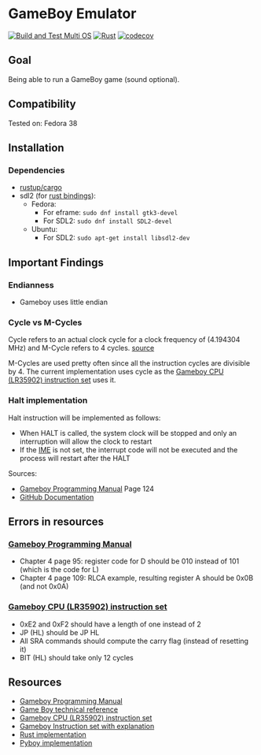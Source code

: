 GameBoy Emulator
================
[![Build and Test Multi OS](https://github.com/sylvaus/gameboy_emulator/actions/workflows/build_and_test_multi_os.yml/badge.svg)](https://github.com/sylvaus/gameboy_emulator/actions/workflows/build_and_test_multi_os.yml)
[![Rust](https://github.com/sylvaus/gameboy_emulator/actions/workflows/coverage.yml/badge.svg)](https://github.com/sylvaus/gameboy_emulator/actions/workflows/coverage.yml)
[![codecov](https://codecov.io/gh/sylvaus/gameboy_emulator/graph/badge.svg?token=ytstiuuAmR)](https://codecov.io/gh/sylvaus/gameboy_emulator)

Goal
----
Being able to run a GameBoy game (sound optional).

Compatibility
-------------
Tested on: Fedora 38

Installation
------------
### Dependencies

* [rustup/cargo](https://www.rust-lang.org/tools/install)
* sdl2 (for [rust bindings](https://github.com/Rust-SDL2/rust-sdl2)):
  * Fedora: 
    * For eframe: `sudo dnf install gtk3-devel` 
    * For SDL2: `sudo dnf install SDL2-devel`
  * Ubuntu: 
    * For SDL2: `sudo apt-get install libsdl2-dev`

Important Findings
------------------
### Endianness
* Gameboy uses little endian

### Cycle vs M-Cycles
Cycle refers to an actual clock cycle for a clock frequency of (4.194304 MHz)
and M-Cycle refers to 4 cycles. [source](https://gbdev.io/pandocs/#instruction-set)

M-Cycles are used pretty often since all the instruction cycles are divisible by 4.
The current implementation uses cycle as the [Gameboy CPU (LR35902) instruction set](https://pastraiser.com/cpu/gameboy/gameboy_opcodes.html) uses it.

### Halt implementation
Halt instruction will be implemented as follows:
* When HALT is called, the system clock will be stopped and only an interruption will allow the 
  clock to restart
* If the [IME](https://gbdev.io/pandocs/#ime-interrupt-master-enable-flag-write-only) is not set, the interrupt code will 
  not be executed and the process will restart after the HALT
  
Sources:
* [Gameboy Programming Manual](https://ia803208.us.archive.org/9/items/GameBoyProgManVer1.1/GameBoyProgManVer1.1.pdf) Page 124
* [GitHub Documentation](https://github.com/AntonioND/giibiiadvance/blob/master/docs/TCAGBD.pdf)


Errors in resources
---------------------
### [Gameboy Programming Manual](https://ia803208.us.archive.org/9/items/GameBoyProgManVer1.1/GameBoyProgManVer1.1.pdf)
* Chapter 4 page 95: register code for D should be 010 instead of 101 (which is the code for L)
* Chapter 4 page 109: RLCA example, resulting register A should be 0x0B (and not 0x0A)

### [Gameboy CPU (LR35902) instruction set](https://pastraiser.com/cpu/gameboy/gameboy_opcodes.html)
* 0xE2 and 0xF2 should have a length of one instead of 2
* JP (HL) should be JP HL
* All SRA commands should compute the carry flag (instead of resetting it)
* BIT (HL) should take only 12 cycles


Resources
---------
* [Gameboy Programming Manual](https://ia803208.us.archive.org/9/items/GameBoyProgManVer1.1/GameBoyProgManVer1.1.pdf)
* [Game Boy technical reference](https://gbdev.io/pandocs)
* [Gameboy CPU (LR35902) instruction set](https://pastraiser.com/cpu/gameboy/gameboy_opcodes.html)
* [Gameboy Instruction set with explanation](https://meganesulli.com/generate-gb-opcodes/)
* [Rust implementation](https://mattbruv.github.io/gameboy-crust/)
* [Pyboy implementation](https://github.com/Baekalfen/PyBoy)
